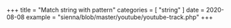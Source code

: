 +++
title = "Match string with pattern"
categories = [ "string" ]
date = 2020-08-08
example = "sienna/blob/master/youtube/youtube-track.php"
+++
